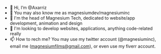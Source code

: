 - 👋 Hi, I’m @Axarriz
- 👀 You may also know me as magnesiumdev/magnesiuminc
- 🌱 I'm the head of Magnesium Tech, dedicated to website/app development, animation and design
- 💞️ I'm looking to develop websites, applications, anything code-related really
- 📫 How to rech me? You may use my twitter account (@magnesiuminc), email me (magnesiumfilms@gmail.com), or even use my fiverr account.

<!---
Axarriz/Axarriz is a ✨ special ✨ repository because its `README.md` (this file) appears on your GitHub profile.
You can click the Preview link to take a look at your changes.
--->
